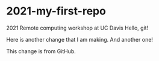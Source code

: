 # 2021-my-first-repo
2021 Remote computing workshop at UC Davis
Hello, git!

Here is another change that I am making.
And another one!

This change is from GitHub.
